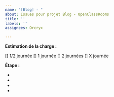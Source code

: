 ```yaml
---
name: "[Blog] - "
about: Issues pour projet Blog - OpenClassRooms
title: ''
labels: ''
assignees: Orcryx

---
```


**Estimation de la charge :**

[] 1/2 journée
[] 1 journée
[] 2 journées
[] X journée

**Étape :**

- 
- 
- 
-
